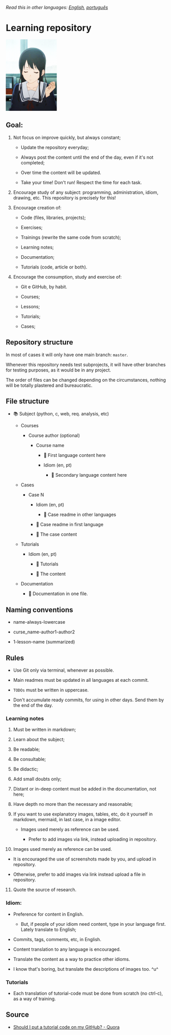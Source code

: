 *Read this in other languages: [English](readme.md), [português](readme.pt.md)*

# Learning repository

![](amazing-selfish.gif)

## Goal:

1. Not focus on improve quickly, but always constant;
   
   - Update the repository everyday;
   
   - Always post the content until the end of the day, even if it's not completed;
   
   - Over time the content will be updated.

   - Take your time! Don't run! Respect the time for each task.
   
2. Encourage study of any subject: programming, administration, idiom, drawing, etc. This repository is precisely for this!

3. Encourage creation of:
   
   * Code (files, libraries, projects);
   
   * Exercises;
   
   * Trainings (rewrite the same code from scratch);
   
   * Learning notes;
   
   * Documentation;
   
   * Tutorials (code, article or both).

4. Encourage the consumption, study and exercise of:
   
   * Git e GitHub, by habit.
   
   * Courses;
   
   * Lessons;
   
   * Tutorials;

   * Cases;

## Repository structure

In most of cases it will only have one main branch: `master`.

Whenever this repository needs test subprojects, it will have other branches for testing purposes, as it would be in any project.

The order of files can be changed depending on the circumstances, nothing will be totally plastered and bureaucratic.

## File structure

* :books: Subject (python, c, web, req. analysis, etc)

   * Courses

      * Course author (optional)

        * Course name

           * :book: First language content here

           * Idiom (en, pt)

              * :book: Secondary language content here

   * Cases

      *  Case N

         * Idiom (en, pt)

            * :book: Case readme in other languages

         * :book: Case readme in first language

         * :toolbox: The case content

   * Tutorials

      * Idiom (en, pt)
      
         * :book: Tutorials

         * :toolbox: The content
   
   * Documentation

      * :book: Documentation in one file.

## Naming conventions

* name-always-lowercase

* curse_name-author1-author2

* 1-lesson-name (summarized)

## Rules

* Use Git only via terminal, whenever as possible.

* Main readmes must be updated in all languages at each commit.

* `TODΟs` must be written in uppercase.

* Don't accumulate ready commits, for using in other days. Send them by the end of the day.

### Learning notes

1. Must be written in markdown;

2. Learn about the subject;

3. Be readable;

4. Be consultable;

5. Be didactic;

6. Add small doubts only;

7. Distant or in-deep content must be added in the documentation, not here;

8. Have depth no more than the necessary and reasonable;

9. If you want to use explanatory images, tables, etc, do it yourself in markdown, mermaid, in last case, in a image editor.

   * Images used merely as reference can be used.

      * Prefer to add images via link, instead uploading in repository.

10. Images used merely as reference can be used.

   * It is encouraged the use of screenshots made by you, and upload in repository.

   * Otherwise, prefer to add images via link instead upload a file in repository.

11. Quote the source of research.

### Idiom:

* Preference for content in English.

  * But, if people of your idiom need content, type in your language first. Lately translate to English;

* Commits, tags, comments, etc, in English.

* Content translation to any language is encouraged.

* Translate the content as a way to practice other idioms.

* I know that's boring, but translate the descriptions of images too. ^u^

### Tutorials

* Each translation of tutorial-code must be done from scratch (no ctrl-c), as a way of training.

## Source

* [Should I put a tutorial code on my GitHub? - Quora](https://www.quora.com/Should-I-put-a-tutorial-code-on-my-GitHub)